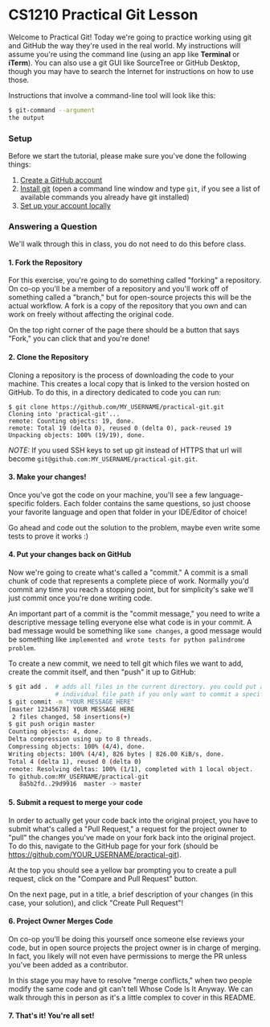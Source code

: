 # CS1210 Practical Git Lesson

Welcome to Practical Git! Today we're going to practice working using git and GitHub the way they're used in the real world. My instructions will assume you're using the command line (using an app like **Terminal** or **iTerm**). You can also use a git GUI like SourceTree or GitHub Desktop, though you may have to search the Internet for instructions on how to use those.

Instructions that involve a command-line tool will look like this:

```sh
$ git-command --argument
the output
```

### Setup

Before we start the tutorial, please make sure you've done the following things:

1. [Create a GitHub account](https://github.com/join)
2. [Install git](https://git-scm.com/book/en/v2/Getting-Started-Installing-Git) (open a command line window and type `git`, if you see a list of available commands you already have git installed)
3. [Set up your account locally](https://help.github.com/articles/set-up-git/)

### Answering a Question

We'll walk through this in class, you do not need to do this before class.

#### 1. Fork the Repository

For this exercise, you're going to do something called "forking" a repository. On co-op you'll be a member of a repository and you'll work off of something called a "branch," but for open-source projects this will be the actual workflow. A fork is a copy of the repository that you own and can work on freely without affecting the original code.

On the top right corner of the page there should be a button that says "Fork," you can click that and you're done!

#### 2. Clone the Repository

Cloning a repository is the process of downloading the code to your machine. This creates a local copy that is linked to the version hosted on GitHub. To do this, in a directory dedicated to code you can run:

```
$ git clone https://github.com/MY_USERNAME/practical-git.git
Cloning into 'practical-git'...
remote: Counting objects: 19, done.
remote: Total 19 (delta 0), reused 0 (delta 0), pack-reused 19
Unpacking objects: 100% (19/19), done.
```
*NOTE:* If you used SSH keys to set up git instead of HTTPS that url will become `git@github.com:MY_USERNAME/practical-git.git`.

#### 3. Make your changes!

Once you've got the code on your machine, you'll see a few language-specific folders. Each folder contains the same questions, so just choose your favorite language and open that folder in your IDE/Editor of choice!

Go ahead and code out the solution to the problem, maybe even write some tests to prove it works :)

#### 4. Put your changes back on GitHub

Now we're going to create what's called a "commit." A commit is a small chunk of code that represents a complete piece of work. Normally you'd commit any time you reach a stopping point, but for simplicity's sake we'll just commit once you're done writing code.

An important part of a commit is the "commit message," you need to write a descriptive message telling everyone else what code is in your commit. A bad message would be something like `some changes`, a good message would be something like `implemented and wrote tests for python palindrome problem`.

To create a new commit, we need to tell git which files we want to add, create the commit itself, and then "push" it up to GitHub:

```sh
$ git add .  # adds all files in the current directory. you could put an
             # individual file path if you only want to commit a specific file
$ git commit -m "YOUR MESSAGE HERE"
[master 12345678] YOUR MESSAGE HERE
 2 files changed, 58 insertions(+)
$ git push origin master
Counting objects: 4, done.
Delta compression using up to 8 threads.
Compressing objects: 100% (4/4), done.
Writing objects: 100% (4/4), 826 bytes | 826.00 KiB/s, done.
Total 4 (delta 1), reused 0 (delta 0)
remote: Resolving deltas: 100% (1/1), completed with 1 local object.
To github.com:MY_USERNAME/practical-git
   8a5b2fd..29d9916  master -> master
```

#### 5. Submit a request to merge your code

In order to actually get your code back into the original project, you have to submit what's called a "Pull Request," a request for the project owner to "pull" the changes you've made on your fork back into the original project. To do this, navigate to the GitHub page for your fork (should be https://github.com/YOUR_USERNAME/practical-git).

At the top you should see a yellow bar prompting you to create a pull request, click on the "Compare and Pull Request" button.

On the next page, put in a title, a brief description of your changes (in this case, your solution), and click "Create Pull Request"!

#### 6. Project Owner Merges Code

On co-op you'll be doing this yourself once someone else reviews your code, but in open source projects the project owner is in charge of merging. In fact, you likely will not even have permissions to merge the PR unless you've been added as a contributor.

In this stage you may have to resolve "merge conflicts," when two people modify the same code and git can't tell Whose Code Is It Anyway. We can walk through this in person as it's a little complex to cover in this README.

#### 7. That's it! You're all set!
